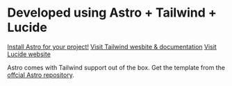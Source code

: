 # Developed using Astro + Tailwind + Lucide

[Install Astro for your project!](https://docs.astro.build/en/install-and-setup/)
[Visit Tailwind wesbite & documentation](https://tailwindcss.com/)
[Visit Lucide website](https://lucide.dev/)

Astro comes with Tailwind support out of the box. Get the template from the [offcial Astro repository](https://github.com/withastro/astro/tree/main/examples/with-tailwindcss).
